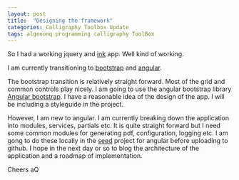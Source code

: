 ```yaml
---
layout: post
title:  "Designing the framework"
categories: Calligraphy Toolbox Update 
tags: algenonq programming calligraphy ToolBox
---
```

So I had a working jquery and [ink](http://ink.sapo.pt "ink web user interface framework") app. Well kind of working. 

I am currently transitioning to [bootstrap](http://getbootstrap.com/ "Bootstrap web user interface framework") and [angular](https://angularjs.org/ "angular javascript library"). 

The bootstrap transition is relatively straight forward. Most of the grid and common controls play nicely. I am going to use the angular bootstrap library [Angular bootstrap](http://angular-ui.github.io/bootstrap "Angular bootstrap library"). I have a reasonable idea of the design of the app. I will be including a styleguide in the project.

However, I am new to angular. I am currently breaking down the application into modules, services, partials etc. It is quite straight forward but I need some common modules for generating pdf, configuration, logging etc. I am gong to do these locally in the [seed](https://github.com/angular/angular-seed "Angular seed project") project for angular before uploading to github. I hope in the next day or so to blog the architecture of the application and a roadmap of implementation.

Cheers
aQ

